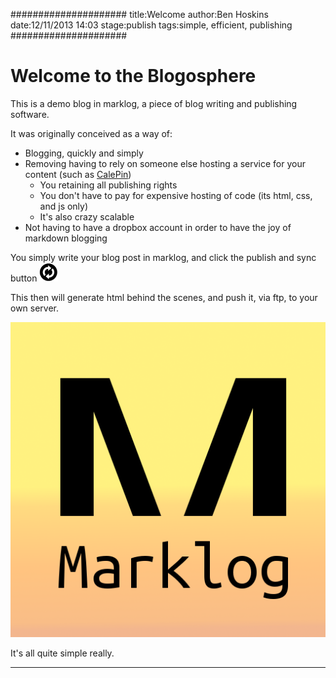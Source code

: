 #####################
title:Welcome
author:Ben Hoskins
date:12/11/2013 14:03
stage:publish
tags:simple, efficient, publishing
#####################

Welcome to the Blogosphere
====


This is a demo blog in marklog, a piece of blog writing and publishing software.  

It was originally conceived as a way of:
* Blogging, quickly and simply
* Removing having to rely on someone else hosting a service for your content (such as [CalePin](http://calepin.co/))
	* You retaining all publishing rights
	* You don't have to pay for expensive hosting of code (its html, css, and js only)
	* It's also crazy scalable
* Not having to have a dropbox account in order to have the joy of markdown blogging


You simply write your blog post in marklog, and click the publish and sync button ![Marklog - sync and publish](images/sync.png)


This then will generate html behind the scenes, and push it, via ftp, to your own server.

![Marklog - it's got an editor](images/marklog_logo.png)

It's all quite simple really.


-------
